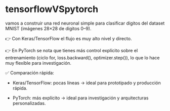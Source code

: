 # tensorflowVSpytorch

vamos a construir una red neuronal simple para clasificar dígitos del dataset MNIST (imágenes 28×28 de dígitos 0–9).

👉 Con Keras/TensorFlow el flujo es muy alto nivel y directo.

👉 En PyTorch se nota que tienes más control explícito sobre el entrenamiento (ciclo for, loss.backward(), optimizer.step()), lo que lo hace muy flexible para investigación.

✅ Comparación rápida:

- Keras/TensorFlow: pocas líneas → ideal para prototipado y producción rápida.

- PyTorch: más explícito → ideal para investigación y arquitecturas personalizadas.
